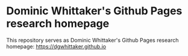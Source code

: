 # Dominic Whittaker's Github Pages research homepage

This repository serves as Dominic Whittaker's Github Pages research homepage: <https://dgwhittaker.github.io>
